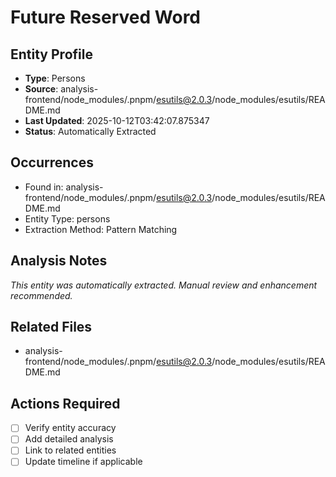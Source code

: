 # Future Reserved Word

## Entity Profile
- **Type**: Persons
- **Source**: analysis-frontend/node_modules/.pnpm/esutils@2.0.3/node_modules/esutils/README.md
- **Last Updated**: 2025-10-12T03:42:07.875347
- **Status**: Automatically Extracted

## Occurrences
- Found in: analysis-frontend/node_modules/.pnpm/esutils@2.0.3/node_modules/esutils/README.md
- Entity Type: persons
- Extraction Method: Pattern Matching

## Analysis Notes
*This entity was automatically extracted. Manual review and enhancement recommended.*

## Related Files
- analysis-frontend/node_modules/.pnpm/esutils@2.0.3/node_modules/esutils/README.md

## Actions Required
- [ ] Verify entity accuracy
- [ ] Add detailed analysis
- [ ] Link to related entities
- [ ] Update timeline if applicable
